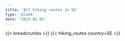 ```yaml
---
title: 'All hiking routes in SE'
type: 'blank'
date: "2023-01-01"
---
```


{{< breadcrumbs >}}
{{< hiking_routes country=SE >}}
